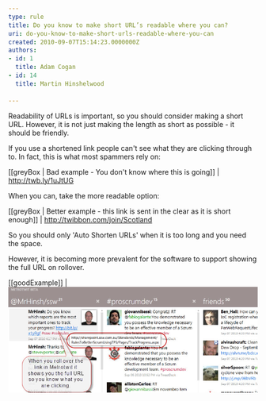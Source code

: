 ```yaml
---
type: rule
title: Do you know to make short URL’s readable where you can?
uri: do-you-know-to-make-short-urls-readable-where-you-can
created: 2010-09-07T15:14:23.0000000Z
authors:
- id: 1
  title: Adam Cogan
- id: 14
  title: Martin Hinshelwood

---
```


Readability of URLs is important, so you should consider making a short URL. However, it is not just making the length as short as possible - it should be friendly. 
 
If you use a shortened link people can't see what they are clicking through to. In fact, this is what most spammers rely on:

[[greyBox | Bad example - You don't know where this is going]]
|      http://twb.ly/1uJtUG

When you can, take the more readable option:

[[greyBox | Better example - this link is sent in the clear as it is short enough]]
|      http://twibbon.com/join/Scotland

So you should only 'Auto Shorten URLs' when it is too long and you need the space.

However, it is becoming more prevalent for the software to support showing the full URL on rollover.

[[goodExample]]
| ![the application does the heavy lifting for you](RulesSocialTwitterReadableURL.jpg "image")
